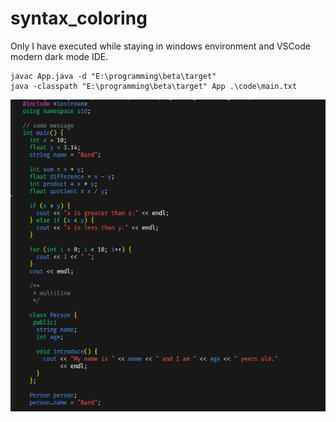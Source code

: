 # syntax_coloring
Only I have executed while staying in windows environment and VSCode modern dark mode IDE.

```
javac App.java -d "E:\programming\beta\target"
java -classpath "E:\programming\beta\target" App .\code\main.txt
```

![output screenshot](https://github.com/ghulam2545/syntax_coloring/blob/master/out/code.PNG)
